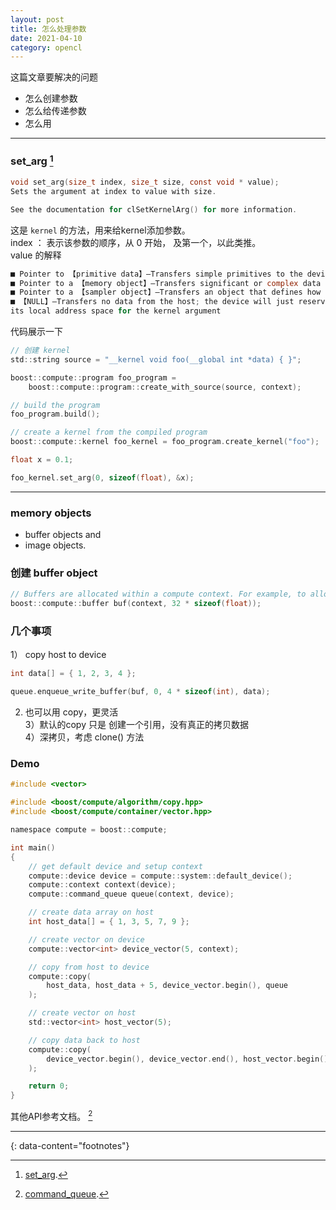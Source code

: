 ```yaml
---
layout: post
title: 怎么处理参数
date: 2021-04-10
category: opencl
---
```


这篇文章要解决的问题  
* 怎么创建参数  
* 怎么给传递参数  
* 怎么用  

***

### set_arg [^1]
```c
void set_arg(size_t index, size_t size, const void * value);
Sets the argument at index to value with size.

See the documentation for clSetKernelArg() for more information.
```
这是 `kernel` 的方法，用来给kernel添加参数。  
index ： 表示该参数的顺序，从 0 开始， 及第一个，以此类推。  
value 的解释  
```c
■ Pointer to 【primitive data】—Transfers simple primitives to the device
■ Pointer to a 【memory object】—Transfers significant or complex data
■ Pointer to a 【sampler object】—Transfers an object that defines how images are read
■ 【NULL】—Transfers no data from the host; the device will just reserve memory in
its local address space for the kernel argument
```
代码展示一下  

```c
// 创建 kernel
std::string source = "__kernel void foo(__global int *data) { }";

boost::compute::program foo_program =
    boost::compute::program::create_with_source(source, context);

// build the program
foo_program.build();

// create a kernel from the compiled program
boost::compute::kernel foo_kernel = foo_program.create_kernel("foo");

float x = 0.1;

foo_kernel.set_arg(0, sizeof(float), &x);
```

***

### memory objects
*  buffer objects and   
* image objects.  

### 创建 buffer object

```c
// Buffers are allocated within a compute context. For example, to allocate a memory buffer for 32 float's:
boost::compute::buffer buf(context, 32 * sizeof(float));
```

### 几个事项
1） copy host to device  
```c
int data[] = { 1, 2, 3, 4 };

queue.enqueue_write_buffer(buf, 0, 4 * sizeof(int), data);
```
2) 也可以用 copy，更灵活  
3）默认的copy 只是 创建一个引用，没有真正的拷贝数据  
4）深拷贝，考虑 clone() 方法  

### Demo

```c
#include <vector>

#include <boost/compute/algorithm/copy.hpp>
#include <boost/compute/container/vector.hpp>

namespace compute = boost::compute;

int main()
{
    // get default device and setup context
    compute::device device = compute::system::default_device();
    compute::context context(device);
    compute::command_queue queue(context, device);

    // create data array on host
    int host_data[] = { 1, 3, 5, 7, 9 };

    // create vector on device
    compute::vector<int> device_vector(5, context);

    // copy from host to device
    compute::copy(
        host_data, host_data + 5, device_vector.begin(), queue
    );

    // create vector on host
    std::vector<int> host_vector(5);

    // copy data back to host
    compute::copy(
        device_vector.begin(), device_vector.end(), host_vector.begin(), queue
    );

    return 0;
}
```

其他API参考文档。 [^2]


---
{: data-content="footnotes"}

[^1]: [set_arg](https://boostorg.github.io/compute/boost/compute/kernel.html).  
[^2]: [command_queue](https://boostorg.github.io/compute/boost/compute/command_queue.html).  


